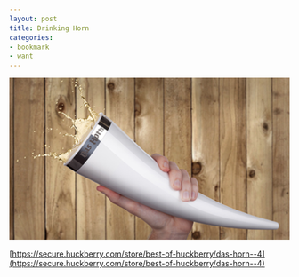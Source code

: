 ```yaml
---
layout: post
title: Drinking Horn
categories:
- bookmark
- want
---
```

![Das Horn](/images/posts/drinking-horn.png)

[https://secure.huckberry.com/store/best-of-huckberry/das-horn--4](https://secure.huckberry.com/store/best-of-huckberry/das-horn--4)